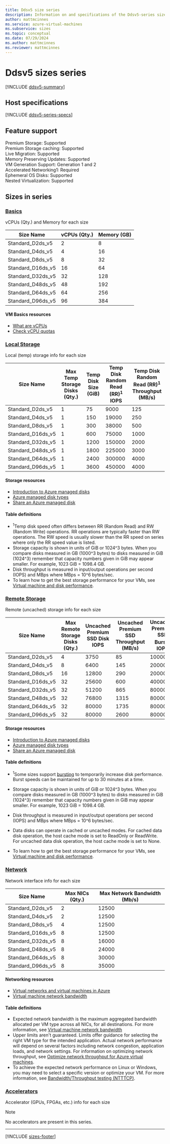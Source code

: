 ```yaml
---
title: Ddsv5 size series
description: Information on and specifications of the Ddsv5-series sizes
author: mattmcinnes
ms.service: azure-virtual-machines
ms.subservice: sizes
ms.topic: conceptual
ms.date: 07/29/2024
ms.author: mattmcinnes
ms.reviewer: mattmcinnes
---
```


# Ddsv5 sizes series

[!INCLUDE [ddsv5-summary](./includes/ddsv5-series-summary.md)]

## Host specifications
[!INCLUDE [ddsv5-series-specs](./includes/ddsv5-series-specs.md)]

## Feature support

Premium Storage: Supported<br>
Premium Storage caching: Supported<br>
Live Migration: Supported<br>
Memory Preserving Updates: Supported<br>
VM Generation Support: Generation 1 and 2<br>
Accelerated Networking1: Required<br>
Ephemeral OS Disks: Supported<br>
Nested Virtualization: Supported<br>

## Sizes in series

### [Basics](#tab/sizebasic)

vCPUs (Qty.) and Memory for each size

| Size Name | vCPUs (Qty.) | Memory (GB) |
| --- | --- | --- |
| Standard_D2ds_v5 | 2 | 8 |
| Standard_D4ds_v5 | 4 | 16 |
| Standard_D8ds_v5 | 8 | 32 |
| Standard_D16ds_v5 | 16 | 64 |
| Standard_D32ds_v5 | 32 | 128 |
| Standard_D48ds_v5 | 48 | 192 |
| Standard_D64ds_v5 | 64 | 256 |
| Standard_D96ds_v5 | 96 | 384 |

#### VM Basics resources
- [What are vCPUs](../../../virtual-machines/managed-disks-overview.md)
- [Check vCPU quotas](../../../virtual-machines/quotas.md)

### [Local Storage](#tab/sizestoragelocal)

Local (temp) storage info for each size

| Size Name | Max Temp Storage Disks (Qty.) | Temp Disk Size (GiB) | Temp Disk Random Read (RR)<sup>1</sup> IOPS | Temp Disk Random Read (RR)<sup>1</sup> Throughput (MB/s) |
| --- | --- | --- | --- | --- |
| Standard_D2ds_v5 | 1 | 75 | 9000 | 125 |
| Standard_D4ds_v5 | 1 | 150 | 19000 | 250 |
| Standard_D8ds_v5 | 1 | 300 | 38000 | 500 |
| Standard_D16ds_v5 | 1 | 600 | 75000 | 1000 |
| Standard_D32ds_v5 | 1 | 1200 | 150000 | 2000 |
| Standard_D48ds_v5 | 1 | 1800 | 225000 | 3000 |
| Standard_D64ds_v5 | 1 | 2400 | 300000 | 4000 |
| Standard_D96ds_v5 | 1 | 3600 | 450000 | 4000 |

#### Storage resources
- [Introduction to Azure managed disks](../../../virtual-machines/managed-disks-overview.md)
- [Azure managed disk types](../../../virtual-machines/disks-types.md)
- [Share an Azure managed disk](../../../virtual-machines/disks-shared.md)

#### Table definitions
- <sup>1</sup>Temp disk speed often differs between RR (Random Read) and RW (Random Write) operations. RR operations are typically faster than RW operations. The RW speed is usually slower than the RR speed on series where only the RR speed value is listed.
- Storage capacity is shown in units of GiB or 1024^3 bytes. When you compare disks measured in GB (1000^3 bytes) to disks measured in GiB (1024^3) remember that capacity numbers given in GiB may appear smaller. For example, 1023 GiB = 1098.4 GB.
- Disk throughput is measured in input/output operations per second (IOPS) and MBps where MBps = 10^6 bytes/sec.
- To learn how to get the best storage performance for your VMs, see [Virtual machine and disk performance](../../../virtual-machines/disks-performance.md).

### [Remote Storage](#tab/sizestorageremote)

Remote (uncached) storage info for each size

| Size Name | Max Remote Storage Disks (Qty.) | Uncached Premium SSD Disk IOPS | Uncached Premium SSD Throughput (MB/s) | Uncached Premium SSD Burst<sup>1</sup> IOPS | Uncached Premium SSD Burst<sup>1</sup> Throughput (MB/s) |
| --- | --- | --- | --- | --- | --- |
| Standard_D2ds_v5 | 4 | 3750 | 85 | 10000 | 1200 |
| Standard_D4ds_v5 | 8 | 6400 | 145 | 20000 | 1200 |
| Standard_D8ds_v5 | 16 | 12800 | 290 | 20000 | 1200 |
| Standard_D16ds_v5 | 32 | 25600 | 600 | 40000 | 1200 |
| Standard_D32ds_v5 | 32 | 51200 | 865 | 80000 | 2000 |
| Standard_D48ds_v5 | 32 | 76800 | 1315 | 80000 | 3000 |
| Standard_D64ds_v5 | 32 | 80000 | 1735 | 80000 | 3000 |
| Standard_D96ds_v5 | 32 | 80000 | 2600 | 80000 | 4000 |

#### Storage resources
- [Introduction to Azure managed disks](../../../virtual-machines/managed-disks-overview.md)
- [Azure managed disk types](../../../virtual-machines/disks-types.md)
- [Share an Azure managed disk](../../../virtual-machines/disks-shared.md)

#### Table definitions
- <sup>1</sup>Some sizes support [bursting](../../disk-bursting.md) to temporarily increase disk performance. Burst speeds can be maintained for up to 30 minutes at a time.

- Storage capacity is shown in units of GiB or 1024^3 bytes. When you compare disks measured in GB (1000^3 bytes) to disks measured in GiB (1024^3) remember that capacity numbers given in GiB may appear smaller. For example, 1023 GiB = 1098.4 GB.
- Disk throughput is measured in input/output operations per second (IOPS) and MBps where MBps = 10^6 bytes/sec.
- Data disks can operate in cached or uncached modes. For cached data disk operation, the host cache mode is set to ReadOnly or ReadWrite. For uncached data disk operation, the host cache mode is set to None.
- To learn how to get the best storage performance for your VMs, see [Virtual machine and disk performance](../../../virtual-machines/disks-performance.md).


### [Network](#tab/sizenetwork)

Network interface info for each size

| Size Name | Max NICs (Qty.) | Max Network Bandwidth (Mb/s) |
| --- | --- | --- |
| Standard_D2ds_v5 | 2 | 12500 |
| Standard_D4ds_v5 | 2 | 12500 |
| Standard_D8ds_v5 | 4 | 12500 |
| Standard_D16ds_v5 | 8 | 12500 |
| Standard_D32ds_v5 | 8 | 16000 |
| Standard_D48ds_v5 | 8 | 24000 |
| Standard_D64ds_v5 | 8 | 30000 |
| Standard_D96ds_v5 | 8 | 35000 |

#### Networking resources
- [Virtual networks and virtual machines in Azure](/azure/virtual-network/network-overview)
- [Virtual machine network bandwidth](/azure/virtual-network/virtual-machine-network-throughput)

#### Table definitions
- Expected network bandwidth is the maximum aggregated bandwidth allocated per VM type across all NICs, for all destinations. For more information, see [Virtual machine network bandwidth](/azure/virtual-network/virtual-machine-network-throughput)
- Upper limits aren't guaranteed. Limits offer guidance for selecting the right VM type for the intended application. Actual network performance will depend on several factors including network congestion, application loads, and network settings. For information on optimizing network throughput, see [Optimize network throughput for Azure virtual machines](/azure/virtual-network/virtual-network-optimize-network-bandwidth). 
-  To achieve the expected network performance on Linux or Windows, you may need to select a specific version or optimize your VM. For more information, see [Bandwidth/Throughput testing (NTTTCP)](/azure/virtual-network/virtual-network-bandwidth-testing).

### [Accelerators](#tab/sizeaccelerators)

Accelerator (GPUs, FPGAs, etc.) info for each size

> [!NOTE]
> No accelerators are present in this series.

---

[!INCLUDE [sizes-footer](../includes/sizes-footer.md)]


